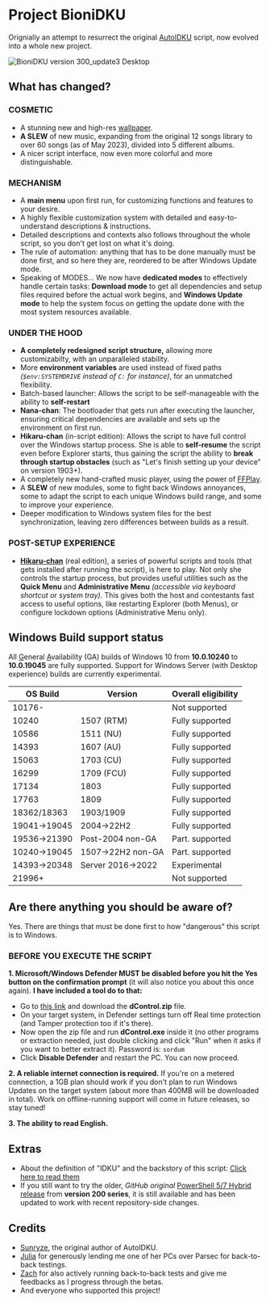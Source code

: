 # Project BioniDKU
Orignially an attempt to resurrect the original [AutoIDKU](https://github.com/sunryze-git/AutoIDKU/tree/8f12315e667a36eb18f412eae669a86e6aeccc70) script, now evolved into a whole new project. 

![BioniDKU version 300_update3 Desktop](https://github.com/Bionic-OSE/BioniDKU/assets/44027930/6128a1fc-7372-4f01-8374-20b21c998d90)


## What has changed?

### COSMETIC
- A stunning new and high-res [wallpaper](https://www.reddit.com/r/Genshin_Impact/comments/sk74fe/chinju_forest_inazuma_viewpoint_art/).
- **A SLEW** of new music, expanding from the original 12 songs library to over 60 songs (as of May 2023), divided into 5 different albums.
- A nicer script interface, now even more colorful and more distinguishable.

### MECHANISM
- A **main menu** upon first run, for customizing functions and features to your desire.
- A highly flexible customization system with detailed and easy-to-understand descriptions & instructions. 
- Detailed descriptions and contexts also follows throughout the whole script, so you don't get lost on what it's doing.
- The rule of automation: anything that has to be done manually must be done first, and so here they are, reordered to be after Windows Update mode.
- Speaking of MODES... We now have **dedicated modes** to effectively handle certain tasks: **Download mode** to get all dependencies and setup files required before the actual work begins, and **Windows Update mode** to help the system focus on getting the update done with the most system resources available.
### UNDER THE HOOD
- **A completely redesigned script structure,** allowing more customizabilty, with an unparalleled stability.
- More **environment variables** are used instead of fixed paths *(`$env:SYSTEMDRIVE` instead of `C:` for instance)*, for an unmatched flexibility.
- Batch-based launcher: Allows the script to be self-manageable with the ability to **self-restart**
- **Nana-chan**: The bootloader that gets run after executing the launcher, ensuring critical dependencies are available and sets up the environment on first run.
- **Hikaru-chan** (in-script edition): Allows the script to have full control over the Windows startup process. She is able to **self-resume** the script even before Explorer starts, thus gaining the script the ability to **break through startup obstacles** (such as "Let's finish setting up your device" on version 1903+).
- A completely new hand-crafted music player, using the power of [FFPlay](https://ffmpeg.org/ffplay.html#Description).
- A **SLEW** of new modules, some to fight back Windows annoyances, some to adapt the script to each unique Windows build range, and some to improve your experience. 
- Deeper modification to Windows system files for the best synchronization, leaving zero differences between builds as a result.
### POST-SETUP EXPERIENCE
- [**Hikaru-chan**](https://github.com/Bionic-OSE/BioniDKU-hikaru) (real edition), a series of powerful scripts and tools (that gets installed after running the script), is here to play. Not only she controls the startup process, but provides useful utilities such as the **Quick Menu** and **Administrative Menu** *(accessible via keyboard shortcut or system tray)*. This gives both the host and contestants fast access to useful options, like restarting Explorer (both Menus), or configure lockdown options (Administrative Menu only). 

## Windows Build support status
All <ins>G</ins>eneral <ins>A</ins>vailability (GA) builds of Windows 10 from **10.0.10240** to **10.0.19045** are fully supported. Support for Windows Server (with Desktop experience) builds are currently experimental.

|   OS Build   |      Version      | Overall eligibility |
| ------------ | ----------------- | ------------------- |
| 10176-       |                   | Not supported       |
| 10240        | 1507 (RTM)        | Fully supported     |
| 10586        | 1511 (NU)         | Fully supported     |
| 14393        | 1607 (AU)         | Fully supported     |
| 15063        | 1703 (CU)         | Fully supported     |
| 16299        | 1709 (FCU)        | Fully supported     |
| 17134        | 1803              | Fully supported     |
| 17763        | 1809              | Fully supported     |
| 18362/18363  | 1903/1909         | Fully supported     |
| 19041→19045  | 2004→22H2         | Fully supported     |
| 19536→21390  | Post-2004 non-GA  | Part. supported     |
| 10240→19045  | 1507→22H2 non-GA  | Part. supported     |
| 14393→20348  | Server 2016→2022  | Experimental        |
| 21996+       |                   | Not supported       |

## Are there anything you should be aware of?
Yes. There are things that must be done first to how "dangerous" this script is to Windows.

### BEFORE YOU EXECUTE THE SCRIPT
**1. Microsoft/Windows Defender MUST be disabled before you hit the Yes button on the confirmation prompt** (it will also notice you about this once again). **I have included a tool do to that:**
- Go to [this link](https://zgc6v-my.sharepoint.com/:f:/g/personal/ymica_ose_nepsnetwork_xyz/EmNJMTmNbrlEpsDCO6HqBv0BtIUaJ9n7IOSx9IhZVLvBTg?e=QSFxiV) and download the **dControl.zip** file.
- On your target system, in Defender settings turn off Real time protection (and Tamper protection too if it's there).
- Now open the zip file and run **dControl.exe** inside it (no other programs or extraction needed, just double clicking and click "Run" when it asks if you want to better extract it). Password is: `sordum`
- Click **Disable Defender** and restart the PC. You can now proceed.

**2. A reliable internet connection is required.** If you're on a metered connection, a 1GB plan should work if you don't plan to run Windows Updates on the target system (about more than 400MB will be downloaded in total). Work on offline-running support will come in future releases, so stay tuned!

**3. The ability to read English.**

## Extras
- About the definition of "IDKU" and the backstory of this script: [Click here to read them](https://github.com/Bionic-OSE/BioniDKU/blob/main/YEETME.md)
- If you still want to try the older, *GitHub original* [PowerShell 5/7 Hybrid release](https://github.com/Bionic-OSE/BioniDKU/releases/tag/200_u3) from **version 200 series**, it is still available and has been updated to work with recent repository-side changes.

## Credits
- [Sunryze](https://github.com/sunryze-git), the original author of AutoIDKU.
- [Julia](https://www.youtube.com/channel/UC6D_Ee3rLteOhGe-qD0Ku3A) for generously lending me one of her PCs over Parsec for back-to-back testings.
- [Zach](https://zachstechplace.carrd.co) for also actively running back-to-back tests and give me feedbacks as I progress through the betas.
- And everyone who supported this project!
